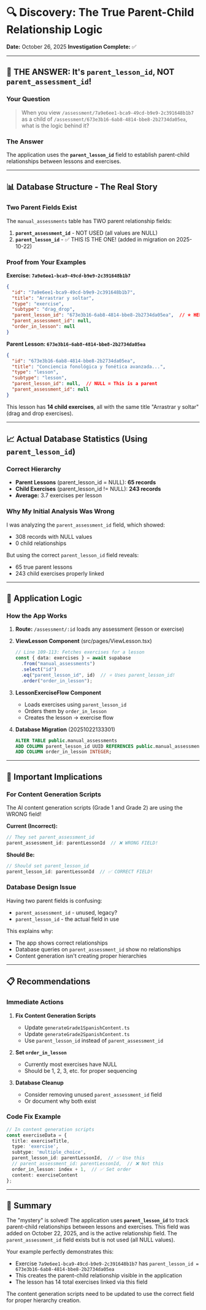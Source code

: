 # 🔍 Discovery: The True Parent-Child Relationship Logic

**Date:** October 26, 2025
**Investigation Complete:** ✅

---

## 🎯 THE ANSWER: It's `parent_lesson_id`, NOT `parent_assessment_id`!

### Your Question
> When you view `/assessment/7a9e6ee1-bca9-49cd-b9e9-2c391648b1b7` as a child of `/assessment/673e3b16-6ab8-4814-bbe8-2b2734da05ea`, what is the logic behind it?

### The Answer
The application uses the **`parent_lesson_id`** field to establish parent-child relationships between lessons and exercises.

---

## 📊 Database Structure - The Real Story

### Two Parent Fields Exist
The `manual_assessments` table has TWO parent relationship fields:

1. **`parent_assessment_id`** - NOT USED (all values are NULL)
2. **`parent_lesson_id`** - ✅ THIS IS THE ONE! (added in migration on 2025-10-22)

### Proof from Your Examples

**Exercise: `7a9e6ee1-bca9-49cd-b9e9-2c391648b1b7`**
```json
{
  "id": "7a9e6ee1-bca9-49cd-b9e9-2c391648b1b7",
  "title": "Arrastrar y soltar",
  "type": "exercise",
  "subtype": "drag_drop",
  "parent_lesson_id": "673e3b16-6ab8-4814-bbe8-2b2734da05ea",  // ⭐ HERE!
  "parent_assessment_id": null,
  "order_in_lesson": null
}
```

**Parent Lesson: `673e3b16-6ab8-4814-bbe8-2b2734da05ea`**
```json
{
  "id": "673e3b16-6ab8-4814-bbe8-2b2734da05ea",
  "title": "Conciencia fonológica y fonética avanzada...",
  "type": "lesson",
  "subtype": "lesson",
  "parent_lesson_id": null,  // NULL = This is a parent
  "parent_assessment_id": null
}
```

This lesson has **14 child exercises**, all with the same title "Arrastrar y soltar" (drag and drop exercises).

---

## 📈 Actual Database Statistics (Using `parent_lesson_id`)

### Correct Hierarchy
- **Parent Lessons** (parent_lesson_id = NULL): **65 records**
- **Child Exercises** (parent_lesson_id != NULL): **243 records**
- **Average:** 3.7 exercises per lesson

### Why My Initial Analysis Was Wrong
I was analyzing the `parent_assessment_id` field, which showed:
- 308 records with NULL values
- 0 child relationships

But using the correct `parent_lesson_id` field reveals:
- 65 true parent lessons
- 243 child exercises properly linked

---

## 🔧 Application Logic

### How the App Works

1. **Route:** `/assessment/:id` loads any assessment (lesson or exercise)

2. **ViewLesson Component** (src/pages/ViewLesson.tsx)
   ```typescript
   // Line 109-113: Fetches exercises for a lesson
   const { data: exercises } = await supabase
     .from("manual_assessments")
     .select("id")
     .eq("parent_lesson_id", id)  // ⭐ Uses parent_lesson_id!
     .order("order_in_lesson");
   ```

3. **LessonExerciseFlow Component**
   - Loads exercises using `parent_lesson_id`
   - Orders them by `order_in_lesson`
   - Creates the lesson → exercise flow

4. **Database Migration** (20251022133301)
   ```sql
   ALTER TABLE public.manual_assessments
   ADD COLUMN parent_lesson_id UUID REFERENCES public.manual_assessments(id) ON DELETE CASCADE,
   ADD COLUMN order_in_lesson INTEGER;
   ```

---

## 🚨 Important Implications

### For Content Generation Scripts
The AI content generation scripts (Grade 1 and Grade 2) are using the WRONG field!

**Current (Incorrect):**
```typescript
// They set parent_assessment_id
parent_assessment_id: parentLessonId  // ❌ WRONG FIELD!
```

**Should Be:**
```typescript
// Should set parent_lesson_id
parent_lesson_id: parentLessonId  // ✅ CORRECT FIELD!
```

### Database Design Issue
Having two parent fields is confusing:
- `parent_assessment_id` - unused, legacy?
- `parent_lesson_id` - the actual field in use

This explains why:
- The app shows correct relationships
- Database queries on `parent_assessment_id` show no relationships
- Content generation isn't creating proper hierarchies

---

## 📋 Recommendations

### Immediate Actions

1. **Fix Content Generation Scripts**
   - Update `generateGrade1SpanishContent.ts`
   - Update `generateGrade2SpanishContent.ts`
   - Use `parent_lesson_id` instead of `parent_assessment_id`

2. **Set `order_in_lesson`**
   - Currently most exercises have NULL
   - Should be 1, 2, 3, etc. for proper sequencing

3. **Database Cleanup**
   - Consider removing unused `parent_assessment_id` field
   - Or document why both exist

### Code Fix Example
```typescript
// In content generation scripts
const exerciseData = {
  title: exerciseTitle,
  type: 'exercise',
  subtype: 'multiple_choice',
  parent_lesson_id: parentLessonId,  // ✅ Use this
  // parent_assessment_id: parentLessonId,  // ❌ Not this
  order_in_lesson: index + 1,  // ✅ Set order
  content: exerciseContent
};
```

---

## 🎯 Summary

The "mystery" is solved! The application uses **`parent_lesson_id`** to track parent-child relationships between lessons and exercises. This field was added on October 22, 2025, and is the active relationship field. The `parent_assessment_id` field exists but is not used (all NULL values).

Your example perfectly demonstrates this:
- Exercise `7a9e6ee1-bca9-49cd-b9e9-2c391648b1b7` has `parent_lesson_id = 673e3b16-6ab8-4814-bbe8-2b2734da05ea`
- This creates the parent-child relationship visible in the application
- The lesson has 14 total exercises linked via this field

The content generation scripts need to be updated to use the correct field for proper hierarchy creation.